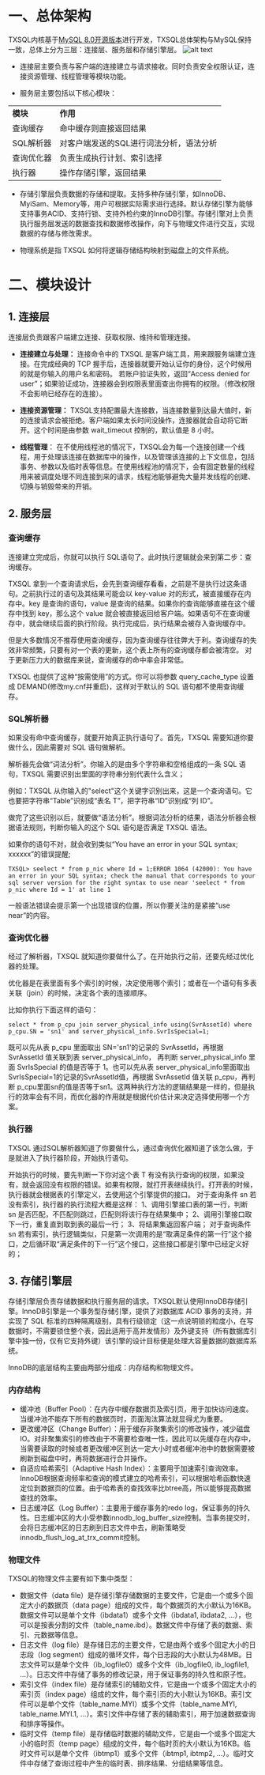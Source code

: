 # 一、总体架构
TXSQL内核基于[MySQL 8.0开源版本](https://dev.mysql.com/doc/refman/8.0/en/)进行开发，TXSQL总体架构与MySQL保持一致，总体上分为三层：连接层、服务层和存储引擎层。
![alt text](images/17image.png)

- 连接层主要负责与客户端的连接建立与请求接收。同时负责安全权限认证，连接资源管理、线程管理等模块功能。

- 服务层主要包括以下核心模块：

| | |
|:--| :--|
| **模块**	| **作用** |
|查询缓存  | 命中缓存则直接返回结果 |
|SQL解析器 | 对客户端发送的SQL进行词法分析，语法分析 |
|查询优化器 | 负责生成执行计划、索引选择 |
|执行器| 操作存储引擎，返回结果|


- 存储引擎层负责数据的存储和提取。支持多种存储引擎，如InnoDB、MyiSam、Memory等，用户可根据实际需求进行选择。默认存储引擎为能够支持事务ACID、支持行锁、支持外检约束的InnoDB引擎。存储引擎对上负责执行服务层发送的数据查找和数据修改操作，向下与物理文件进行交互，实现数据的存储与修改需求。

- 物理系统是指 TXSQL 如何将逻辑存储结构映射到磁盘上的文件系统。


# 二、模块设计

## 1. 连接层

连接层负责跟客户端建立连接、获取权限、维持和管理连接。

- **连接建立与处理：**
连接命令中的 TXSQL 是客户端工具，用来跟服务端建立连接。在完成经典的 TCP 握手后，连接器就要开始认证你的身份，这个时候用的就是你输入的用户名和密码。
若账户验证失败，返回“Access denied for user”；如果验证成功，连接器会到权限表里面查出你拥有的权限。（修改权限不会影响已经存在的连接）。

- **连接资源管理：**
TXSQL支持配置最大连接数，当连接数量到达最大值时，新的连接请求会被拒绝。客户端如果太长时间没操作，连接器就会自动将它断开。这个时间是由参数 wait_timeout 控制的，默认值是 8 小时。

- **线程管理**：
在不使用线程池的情况下，TXSQL会为每一个连接创建一个线程，用于处理该连接在数据库中的操作，以及管理该连接的上下文信息，包括事务、参数以及临时表等信息。在使用线程池的情况下，会有固定数量的线程用来被调度处理不同连接到来的请求，线程池能够避免大量并发线程的创建、切换与销毁带来的开销。

## 2. 服务层
### 查询缓存
连接建立完成后，你就可以执行 SQL语句了。此时执行逻辑就会来到第二步：查询缓存。

TXSQL 拿到一个查询请求后，会先到查询缓存看看，之前是不是执行过这条语句。之前执行过的语句及其结果可能会以 key-value 对的形式，被直接缓存在内存中。key 是查询的语句，value 是查询的结果。如果你的查询能够直接在这个缓存中找到 key，那么这个 value 就会被直接返回给客户端。如果语句不在查询缓存中，就会继续后面的执行阶段。执行完成后，执行结果会被存入查询缓存中。

但是大多数情况不推荐使用查询缓存，因为查询缓存往往弊大于利。查询缓存的失效非常频繁，只要有对一个表的更新，这个表上所有的查询缓存都会被清空。
对于更新压力大的数据库来说，查询缓存的命中率会非常低。

TXSQL 也提供了这种“按需使用”的方式。你可以将参数 query_cache_type 设置成 DEMAND(修改my.cnf并重启)，这样对于默认的 SQL 语句都不使用查询缓存。

### SQL解析器

如果没有命中查询缓存，就要开始真正执行语句了。首先，TXSQL 需要知道你要做什么，因此需要对 SQL 语句做解析。

解析器先会做“词法分析”。你输入的是由多个字符串和空格组成的一条 SQL 语句，TXSQL 需要识别出里面的字符串分别代表什么含义；

例如：TXSQL 从你输入的"select"这个关键字识别出来，这是一个查询语句。它也要把字符串“Table”识别成“表名 T”，把字符串“ID”识别成“列 ID”。

做完了这些识别以后，就要做“语法分析”。根据词法分析的结果，语法分析器会根据语法规则，判断你输入的这个 SQL 语句是否满足 TXSQL 语法。

如果你的语句不对，就会收到类似“You have an error in your SQL syntax; xxxxxx”的错误提醒;
```
TXSQL> seelect * from p_nic where Id = 1;ERROR 1064 (42000): You have an error in your SQL syntax; check the manual that corresponds to your sql server version for the right syntax to use near 'seelect * from p_nic where Id = 1' at line 1
```
一般语法错误会提示第一个出现错误的位置，所以你要关注的是紧接“use near”的内容。

### 查询优化器

经过了解析器，TXSQL 就知道你要做什么了。在开始执行之前，还要先经过优化器的处理。

优化器是在表里面有多个索引的时候，决定使用哪个索引；或者在一个语句有多表关联（join）的时候，决定各个表的连接顺序。

比如你执行下面这样的语句：
```
select * from p_cpu join server_physical_info using(SvrAssetId) where p_cpu.SN = 'sn1' and server_physical_info.SvrIsSpecial=1;
```
既可以先从表 p_cpu 里面取出 SN='sn1'的记录的 SvrAssetId，再根据 SvrAssetId 值关联到表 server_physical_info， 再判断 server_physical_info 里面 SvrIsSpecial 的值是否等于 1。也可以先从表 server_physical_info里面取出SvrIsSpecial=1的记录的SvrAssetId值，再根据 SvrAssetId 值关联 p_cpu，再判断 p_cpu里面sn的值是否等于sn1。这两种执行方法的逻辑结果是一样的，但是执行的效率会有不同，而优化器的作用就是根据代价估计来决定选择使用哪一个方案。

### 执行器

TXSQL 通过SQL解析器知道了你要做什么，通过查询优化器知道了该怎么做，于是就进入了执行器阶段，开始执行语句。

开始执行的时候，要先判断一下你对这个表 T 有没有执行查询的权限，如果没有，就会返回没有权限的错误。如果有权限，就打开表继续执行。打开表的时候，执行器就会根据表的引擎定义，去使用这个引擎提供的接口。
对于查询条件 sn 若没有索引，执行器的执行流程大概是这样：
1、调用引擎接口表的第一行，判断 sn 是否匹配，不匹配则跳过，匹配则将该行存在结果集中；
2、调用引擎接口取下一行，重复直到取到表的最后一行；
3、将结果集返回客户端；
对于查询条件 sn 若有索引，执行逻辑类似，只是第一次调用的是“取满足条件的第一行”这个接口，之后循环取“满足条件的下一行”这个接口，这些接口都是引擎中已经定义好的；

## 3. 存储引擎层
存储引擎层负责存储数据和执行服务层的请求。TXSQL默认使用InnoDB存储引擎。InnoDB引擎是一个事务型存储引擎，提供了对数据库 ACID 事务的支持，并实现了 SQL 标准的四种隔离级别，具有行级锁定（这一点说明锁的粒度小，在写数据时，不需要锁住整个表，因此适用于高并发情形）及外键支持（所有数据库引擎中独一份，仅有它支持外键）该引擎的设计目标便是处理大容量数据的数据库系统。

InnoDB的底层结构主要由两部分组成：内存结构和物理文件。

### 内存结构
- 缓冲池（Buffer Pool）：在内存中缓存数据页及索引页，用于加快访问速度。当缓冲池不能存下所有的数据页时，页面淘汰算法就显得尤为重要。
- 更改缓冲区（Change Buffer）：用于缓存非聚集索引的修改操作，减少磁盘IO。对非聚集索引的修改由于不需要检查唯一性，因此可以先缓存在内存中，当需要读取的时候或者更改缓冲区到达一定大小时或者缓冲池中的数据需要被刷新到磁盘中时，再将数据进行合并操作。
- 自适应哈希索引（Adaptive Hash Index）：主要用于加速索引查询效率。InnoDB根据查询频率和查询的模式建立的哈希索引，可以根据哈希函数快速定位到数据页的位置。由于哈希表的查找效率比btree高，所以能够提高数据查找的效率。
- 日志缓冲区（Log Buffer）：主要用于缓存事务的redo log，保证事务的持久性。日志缓冲区的大小受参数innodb_log_buffer_size控制。当事务提交时，会将日志缓冲区的日志刷到日志文件中去，刷新策略受innodb_flush_log_at_trx_commit控制。

### 物理文件
TXSQL的物理文件主要有如下集中类型：
- 数据文件（data file）是存储引擎存储数据的主要文件，它是由一个或多个固定大小的数据页（data page）组成的文件，每个数据页的大小默认为16KB。数据文件可以是单个文件（ibdata1）或多个文件（ibdata1, ibdata2, …），也可以是按表分割的文件（table_name.ibd）。数据文件中存储了表的数据、索引、元数据等信息。
- 日志文件（log file）是存储日志的主要文件，它是由两个或多个固定大小的日志段（log segment）组成的循环文件，每个日志段的大小默认为48MB。日志文件可以是单个文件（ib_logfile0）或多个文件（ib_logfile0, ib_logfile1, …）。日志文件中存储了事务的修改记录，用于保证事务的持久性和原子性。
- 索引文件（index file）是存储索引的辅助文件，它是由一个或多个固定大小的索引页（index page）组成的文件，每个索引页的大小默认为16KB。索引文件可以是单个文件（table_name.MYI）或多个文件（table_name.MYI, table_name.MYI.1, …）。索引文件中存储了表的辅助索引，用于加速数据查询和排序等操作。
- 临时文件（temp file）是存储临时数据的辅助文件，它是由一个或多个固定大小的临时页（temp page）组成的文件，每个临时页的大小默认为16KB。临时文件可以是单个文件（ibtmp1）或多个文件（ibtmp1, ibtmp2, …）。临时文件中存储了查询过程中产生的临时表、排序结果、分组结果等信息。